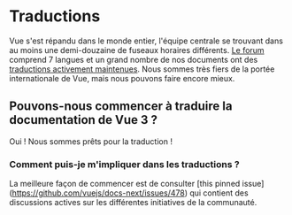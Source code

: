 # Traductions

Vue s'est répandu dans le monde entier, l'équipe centrale se trouvant dans au moins une demi-douzaine de fuseaux horaires différents. [Le forum](https://forum.vuejs.org/) comprend 7 langues et un grand nombre de nos documents ont des [traductions activement maintenues](https://github.com/vuejs?utf8=%E2%9C%93&q=vuejs.org). Nous sommes très fiers de la portée internationale de Vue, mais nous pouvons faire encore mieux.

## Pouvons-nous commencer à traduire la documentation de Vue 3 ?

Oui ! Nous sommes prêts pour la traduction !

### Comment puis-je m'impliquer dans les traductions ?

La meilleure façon de commencer est de consulter [this pinned issue] (https://github.com/vuejs/docs-next/issues/478) qui contient des discussions actives sur les différentes initiatives de la communauté.
